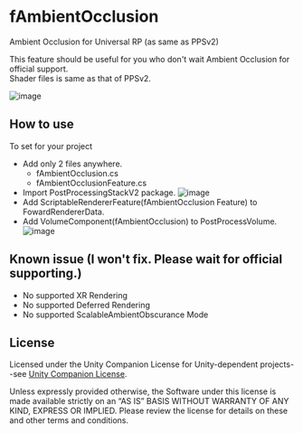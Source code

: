 # fAmbientOcclusion
Ambient Occlusion for Universal RP (as same as PPSv2)

This feature should be useful for you who don't wait Ambient Occlusion for official support.  
Shader files is same as that of PPSv2.

![image](https://user-images.githubusercontent.com/24952685/85227122-4f3e8900-b416-11ea-8241-bf83fe563ddb.png)

## How to use
To set for your project
- Add only 2 files anywhere.
    - fAmbientOcclusion.cs
    - fAmbientOcclusionFeature.cs
- Import PostProcessingStackV2 package.
![image](https://user-images.githubusercontent.com/24952685/75114679-8f297580-569b-11ea-8bda-67670c9ef50f.png)
- Add ScriptableRendererFeature(fAmbientOcclusion Feature) to FowardRendererData.
- Add VolumeComponent(fAmbientOcclusion) to PostProcessVolume.
![image](https://user-images.githubusercontent.com/24952685/85227152-844adb80-b416-11ea-9859-9797684b598a.png)

## Known issue (I won't fix. Please wait for official supporting.)
- No supported XR Rendering
- No supported Deferred Rendering
- No supported ScalableAmbientObscurance Mode

## License
Licensed under the Unity Companion License for Unity-dependent projects--see [Unity Companion License](http://www.unity3d.com/legal/licenses/Unity_Companion_License). 

Unless expressly provided otherwise, the Software under this license is made available strictly on an “AS IS” BASIS WITHOUT WARRANTY OF ANY KIND, EXPRESS OR IMPLIED. Please review the license for details on these and other terms and conditions.
